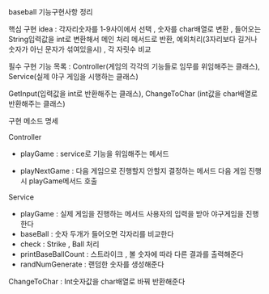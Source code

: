baseball 기능구현사항 정리

핵심 구현 idea : 각자리숫자를 1-9사이에서 선택 , 숫자를 char배열로 변환 , 들어오는 String입력값을 int로 변환해서 메인 처리 메서드로 반환, 예외처리(3자리보다 길거나 숫자가 아닌 문자가 섞여있을시) , 각 자릿수 비교

필수 구현 기능 목록 : Controller(게임의 각각의 기능들로 임무를 위임해주는 클래스), Service(실제 야구 게임을 시행하는 클래스)

GetInput(입력값을 int로 반환해주는 클래스), ChangeToChar (int값을 char배열로 반환해주는 클래스)

구현 메소드 명세

Controller 

- playGame : service로 기능을 위임해주는 메서드

- playNextGame :  다음 게임으로 진행할지 안할지 결정하는 메서드 다음 게임 진행시 playGame메서드 호출

Service 

- playGame : 실제 게임을 진행하는 메서드 사용자의 입력을 받아 야구게임을 진행한다
- baseBall : 숫자 두개가 들어오면 각자리를 비교한다
- check : Strike , Ball 처리
- printBaseBallCount : 스트라이크 , 볼 숫자에 따라 다른 결과를 출력해준다
- randNumGenerate : 랜덤한 숫자를 생성해준다

ChangeToChar : Int숫자값을 char배열로 바꿔 반환해준다



